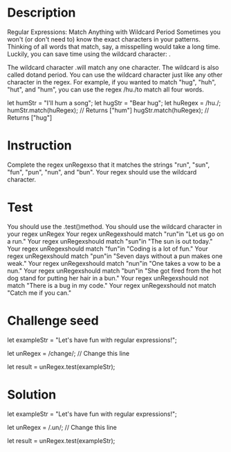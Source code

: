 
# Description

Regular Expressions: Match Anything with Wildcard Period
Sometimes you won't (or don't need to) know the exact characters in your patterns. Thinking of all words that match, say, a misspelling would take a long time. Luckily, you can save time using the wildcard character: .

The wildcard character .will match any one character. The wildcard is also called dotand period. You can use the wildcard character just like any other character in the regex. For example, if you wanted to match "hug", "huh", "hut", and "hum", you can use the regex /hu./to match all four words.

let humStr = "I'll hum a song";
let hugStr = "Bear hug";
let huRegex = /hu./;
humStr.match(huRegex); // Returns ["hum"]
hugStr.match(huRegex); // Returns ["hug"]


# Instruction

Complete the regex unRegexso that it matches the strings "run", "sun", "fun", "pun", "nun", and "bun". Your regex should use the wildcard character.


# Test

You should use the .test()method.
You should use the wildcard character in your regex unRegex
Your regex unRegexshould match "run"in "Let us go on a run."
Your regex unRegexshould match "sun"in "The sun is out today."
Your regex unRegexshould match "fun"in "Coding is a lot of fun."
Your regex unRegexshould match "pun"in "Seven days without a pun makes one weak."
Your regex unRegexshould match "nun"in "One takes a vow to be a nun."
Your regex unRegexshould match "bun"in "She got fired from the hot dog stand for putting her hair in a bun."
Your regex unRegexshould not match "There is a bug in my code."
Your regex unRegexshould not match "Catch me if you can."



# Challenge seed

let exampleStr = "Let's have fun with regular expressions!";

let unRegex = /change/; // Change this line

let result = unRegex.test(exampleStr);



# Solution

let exampleStr = "Let's have fun with regular expressions!";

let unRegex = /.un/; // Change this line

let result = unRegex.test(exampleStr);
